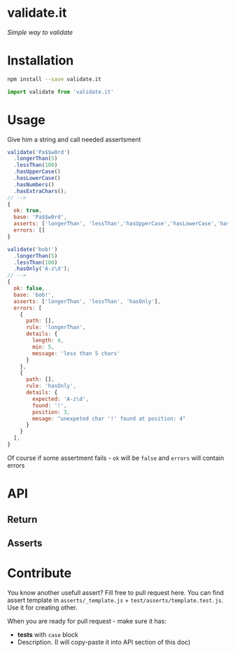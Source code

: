 validate.it
====

*Simple way to validate*

# Installation
```bash
npm install --save validate.it
```
```js
import validate from 'validate.it'
```

# Usage
Give him a string and call needed assertsment
```js
validate('Pa$$w0rd')
  .longerThan(5)
  .lessThan(100)
  .hasUpperCase()
  .hasLowerCase()
  .hasNumbers()
  .hasExtraChars();
// -->
{
  ok: true,
  base: 'Pa$$w0rd',
  asserts: ['longerThan', 'lessThan','hasUpperCase','hasLowerCase','hasNumbers','hasExtraChars'],
  errors: []
}
```

```js
validate('bob!')
  .longerThan(5)
  .lessThan(100)
  .hasOnly('A-z\d');
// -->
{
  ok: false,
  base: 'bob!',
  asserts: ['longerThan', 'lessThan', 'hasOnly'],
  errors: [
    {
      path: [],
      rule: 'longerThan',
      details: {
        length: 4,
        min: 5,
        message: 'less than 5 chars'
      }
    },
    {
      path: [],
      rule: 'hasOnly',
      details: {
        expected: 'A-z\d',
        found: '!',
        position: 3,
        mesage: "unexpeted char '!' found at position: 4"
      }
    }
  ],
}
```

Of course if some assertment fails - `ok` will be `false` and `errors` will contain errors

# API
## Return
## Asserts

# Contribute
You know another usefull assert? Fill free to pull request here.
You can find assert template in `asserts/_template.js` + `test/asserts/template.test.js`. Use it for creating other.

When you are ready for pull request - make sure it has:
* **tests** with `case` block
* Description. (I will copy-paste it into API section of this doc)
